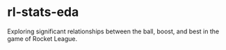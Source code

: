 # rl-stats-eda
Exploring significant relationships between the ball, boost, and best in the game of Rocket League.
